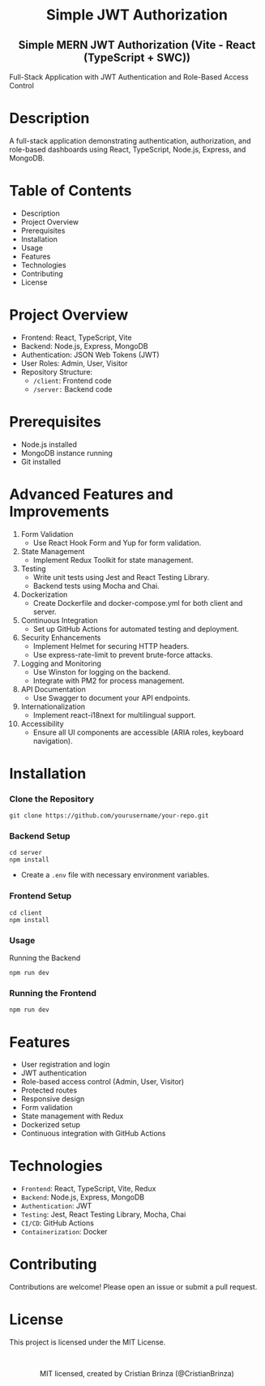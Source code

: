 
<h1 style="text-align: center;">Simple JWT Authorization</h1>
<h2 style="text-align: center;"> Simple MERN JWT Authorization (Vite - React (TypeScript + SWC))</h2>

Full-Stack Application with JWT Authentication and Role-Based Access Control

# Description
A full-stack application demonstrating authentication, authorization, and role-based dashboards using React, TypeScript, Node.js, Express, and MongoDB.

# Table of Contents
- Description
- Project Overview
- Prerequisites
- Installation
- Usage
- Features
- Technologies
- Contributing
- License

# Project Overview
- Frontend: React, TypeScript, Vite
- Backend: Node.js, Express, MongoDB
- Authentication: JSON Web Tokens (JWT)
- User Roles: Admin, User, Visitor
- Repository Structure:
    - `/client`: Frontend code
    - `/server:` Backend code


# Prerequisites
- Node.js installed
- MongoDB instance running
- Git installed



# Advanced Features and Improvements
1. Form Validation
    - Use React Hook Form and Yup for form validation.
2. State Management
    - Implement Redux Toolkit for state management.
3. Testing
    - Write unit tests using Jest and React Testing Library.
    - Backend tests using Mocha and Chai.
4. Dockerization
    - Create Dockerfile and docker-compose.yml for both client and server.
5. Continuous Integration
    - Set up GitHub Actions for automated testing and deployment.
6. Security Enhancements
    - Implement Helmet for securing HTTP headers.
    - Use express-rate-limit to prevent brute-force attacks.
7. Logging and Monitoring
    - Use Winston for logging on the backend.
    - Integrate with PM2 for process management.
8. API Documentation
    - Use Swagger to document your API endpoints.
9. Internationalization
    - Implement react-i18next for multilingual support.
10. Accessibility
    - Ensure all UI components are accessible (ARIA roles, keyboard navigation).


# Installation
### Clone the Repository
``` 
git clone https://github.com/yourusername/your-repo.git
```

### Backend Setup

```
cd server
npm install
```
- Create a `.env` file with necessary environment variables.

### Frontend Setup
```
cd client
npm install
```

### Usage
Running the Backend

```
npm run dev
```

### Running the Frontend

```
npm run dev
```

# Features
- User registration and login
- JWT authentication
- Role-based access control (Admin, User, Visitor)
- Protected routes
- Responsive design
- Form validation
- State management with Redux
- Dockerized setup
- Continuous integration with GitHub Actions

# Technologies
- `Frontend`: React, TypeScript, Vite, Redux
- `Backend`: Node.js, Express, MongoDB
- `Authentication`: JWT
- `Testing`: Jest, React Testing Library, Mocha, Chai
- `CI/CD`: GitHub Actions
- `Containerization`: Docker


# Contributing
Contributions are welcome! Please open an issue or submit a pull request.

# License
This project is licensed under the MIT License.

<br/>
<p style="text-align: center;"'>MIT licensed, created by Cristian Brinza (@CristianBrinza)</p>


